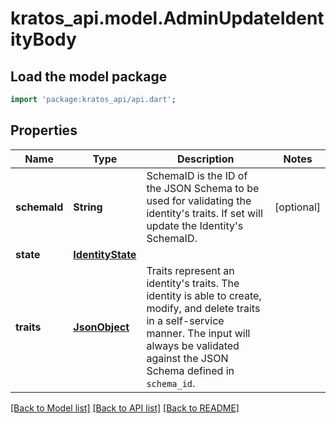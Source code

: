 # kratos_api.model.AdminUpdateIdentityBody

## Load the model package
```dart
import 'package:kratos_api/api.dart';
```

## Properties
Name | Type | Description | Notes
------------ | ------------- | ------------- | -------------
**schemaId** | **String** | SchemaID is the ID of the JSON Schema to be used for validating the identity's traits. If set will update the Identity's SchemaID. | [optional] 
**state** | [**IdentityState**](IdentityState.md) |  | 
**traits** | [**JsonObject**](.md) | Traits represent an identity's traits. The identity is able to create, modify, and delete traits in a self-service manner. The input will always be validated against the JSON Schema defined in `schema_id`. | 

[[Back to Model list]](../README.md#documentation-for-models) [[Back to API list]](../README.md#documentation-for-api-endpoints) [[Back to README]](../README.md)


